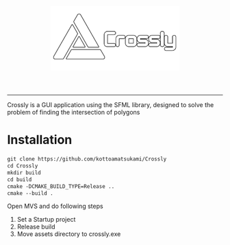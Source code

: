 <h1 align="center">
    <img src="logo.png" width="300">
</h1><br>

--------------------------------------------------------------------------------
Crossly is a GUI application using the SFML library, designed to solve the problem of finding the intersection of polygons

# Installation
```
git clone https://github.com/kottoamatsukami/Crossly
cd Crossly
mkdir build
cd build
cmake -DCMAKE_BUILD_TYPE=Release ..
cmake --build .
```
Open MVS and do following steps
1) Set a Startup project
2) Release build
3) Move assets directory to crossly.exe
